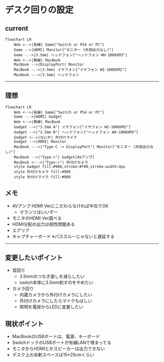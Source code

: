 # デスク回りの設定
## current
```mermaid
flowchart LR
    Web <-->|有線| Game["Switch or PS4 or PC"]
    Game -->|HDMI| Monitor["モニター (外部出力なし)"]
    Game -.->|3.5mm| ヘッドフォン["ヘッドフォン WH-1000XM3"]
    Web <-->|無線| MacBook
    MacBook -->|DisplayPort| Monitor
    MacBook -.->|3.5mm| イヤフォン["イヤフォン WI-1000XM2"]
    MacBook -.->|3.5mm| ヘッドフォン
```

---

## 理想
```mermaid
flowchart LR
    Web <-->|有線| Game["Switch or PS4 or PC"]
    Game --->|HDMI| Gadget
    Web <-->|無線| MacBook
    Gadget -->|"3.5mm A"| イヤフォン["イヤフォン WI-1000XM2"]
    Gadget -->|"3.5mm B"| ヘッドフォン["ヘッドフォン WH-1000XM3"]
    Gadget <-->|なにか| 外付けマイク
    Gadget -->|HDMI| Monitor
    MacBook --->|"Type-C -> DisplayPort"| Monitor["モニター (外部出力なし)"]
    MacBook -->|"Type-c"| Gadget[AVアンプ]
    MacBook <--->|"Type-c"| 外付けカメラ
    style Gadget fill:#900,stroke:#f00,stroke-width:4px
    style 外付けカメラ fill:#909
    style 外付けマイク fill:#909
```

## メモ
* AVアンプ HDMI Verにこだわらなければ中古でOK
  * マランツはいいぞー
* モニタのHDMI Ver調べる
* HDMI分配の出力は相性問題ある
* エアリア
* キャプチャーボード ※パススルーじゃないと遅延する
---

## 変更したいポイント
* 音回り
  * 3.5mmのつなぎ直しを減らしたい
  * switch本体に3.5mm刺すのをやめたい
* カメラ回り
  * 内蔵カメラから外付けカメラにしたい
  * 外付けカメラにしたらマイクもほしい
  * 照明を電球からLEDに変更したい

## 現状ポイント
* MacBookのUSBポートは、電源、キーボード
* SwitchドックのUSBポートが有線LANで埋まってる
* モニタからHDMIとかスピーカーは出力できない
* デスク上の余剰スペースは15*25cmくらい
